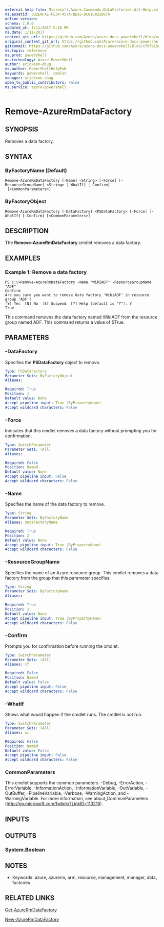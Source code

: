 ```yaml
---
external help file: Microsoft.Azure.Commands.DataFactories.dll-Help.xml
ms.assetid: 3D2E9FAE-FE34-457A-BE95-BC61D025B07A
online version: 
schema: 2.0.0
updated_at: 1/11/2017 9:26 PM
ms.date: 1/11/2017
content_git_url: https://github.com/Azure/azure-docs-powershell/blob/master/azureps-cmdlets-docs/ResourceManager/AzureRM.DataFactories/v2.4.0/Remove-AzureRmDataFactory.md
original_content_git_url: https://github.com/Azure/azure-docs-powershell/blob/master/azureps-cmdlets-docs/ResourceManager/AzureRM.DataFactories/v2.4.0/Remove-AzureRmDataFactory.md
gitcommit: https://github.com/Azure/azure-docs-powershell/blob/cf5fb15dcd1fe2c86458f47e1a11dc88817021fc/azureps-cmdlets-docs/ResourceManager/AzureRM.DataFactories/v2.4.0/Remove-AzureRmDataFactory.md
ms.topic: reference
ms.prod: powershell
ms.technology: Azure PowerShell
author: erickson-doug
ms.author: PowerShellHelpPub
keywords: powershell, cmdlet
manager: erickson-doug
open_to_public_contributors: False
ms.service: azure-powershell
---
```


# Remove-AzureRmDataFactory

## SYNOPSIS
Removes a data factory.

## SYNTAX

### ByFactoryName (Default)
```
Remove-AzureRmDataFactory [-Name] <String> [-Force] [-ResourceGroupName] <String> [-WhatIf] [-Confirm]
 [<CommonParameters>]
```

### ByFactoryObject
```
Remove-AzureRmDataFactory [-DataFactory] <PSDataFactory> [-Force] [-WhatIf] [-Confirm] [<CommonParameters>]
```

## DESCRIPTION
The **Remove-AzureRmDataFactory** cmdlet removes a data factory.

## EXAMPLES

### Example 1: Remove a data factory
```
PS C:\>Remove-AzureRmDataFactory -Name "WikiADF" -ResourceGroupName "ADF"
Confirm
Are you sure you want to remove data factory 'WikiADF' in resource group 'ADF'? 
[Y] Yes  [N] No  [S] Suspend  [?] Help (default is "Y"): Y
True
```

This command removes the data factory named WikiADF from the resource group named ADF.
This command returns a value of $True.

## PARAMETERS

### -DataFactory
Specifies the **PSDataFactory** object to remove.

```yaml
Type: PSDataFactory
Parameter Sets: ByFactoryObject
Aliases: 

Required: True
Position: 1
Default value: None
Accept pipeline input: True (ByPropertyName)
Accept wildcard characters: False
```

### -Force
Indicates that this cmdlet removes a data factory without prompting you for confirmation.

```yaml
Type: SwitchParameter
Parameter Sets: (All)
Aliases: 

Required: False
Position: Named
Default value: None
Accept pipeline input: False
Accept wildcard characters: False
```

### -Name
Specifies the name of the data factory to remove.

```yaml
Type: String
Parameter Sets: ByFactoryName
Aliases: DataFactoryName

Required: True
Position: 2
Default value: None
Accept pipeline input: True (ByPropertyName)
Accept wildcard characters: False
```

### -ResourceGroupName
Specifies the name of an Azure resource group.
This cmdlet removes a data factory from the group that this parameter specifies.

```yaml
Type: String
Parameter Sets: ByFactoryName
Aliases: 

Required: True
Position: 1
Default value: None
Accept pipeline input: True (ByPropertyName)
Accept wildcard characters: False
```

### -Confirm
Prompts you for confirmation before running the cmdlet.

```yaml
Type: SwitchParameter
Parameter Sets: (All)
Aliases: cf

Required: False
Position: Named
Default value: False
Accept pipeline input: False
Accept wildcard characters: False
```

### -WhatIf
Shows what would happen if the cmdlet runs.
The cmdlet is not run.

```yaml
Type: SwitchParameter
Parameter Sets: (All)
Aliases: wi

Required: False
Position: Named
Default value: False
Accept pipeline input: False
Accept wildcard characters: False
```

### CommonParameters
This cmdlet supports the common parameters: -Debug, -ErrorAction, -ErrorVariable, -InformationAction, -InformationVariable, -OutVariable, -OutBuffer, -PipelineVariable, -Verbose, -WarningAction, and -WarningVariable. For more information, see about_CommonParameters (http://go.microsoft.com/fwlink/?LinkID=113216).

## INPUTS

## OUTPUTS

### System.Boolean

## NOTES
* Keywords: azure, azurerm, arm, resource, management, manager, data, factories

## RELATED LINKS

[Get-AzureRmDataFactory](xref:ResourceManager/AzureRM.DataFactories/v2.4.0/Get-AzureRmDataFactory.md)

[New-AzureRmDataFactory](xref:ResourceManager/AzureRM.DataFactories/v2.4.0/New-AzureRmDataFactory.md)


